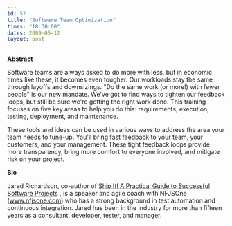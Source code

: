 ```yaml
---
id: 57
title: "Software Team Optimization"
times: "18:30:00"
dates: 2009-05-12
layout: post
---
```

 **Abstract**

Software teams are always asked to do more with less, but in economic times like these, it becomes even tougher. Our workloads stay the same through layoffs and downsizings. "Do the same work (or more!) with fewer people" is our new mandate. We've got to find ways to tighten our feedback loops, but still be sure we're getting the right work done. This training focuses on five key areas to help you do this: requirements, execution, testing, deployment, and maintenance.  
  
These tools and ideas can be used in various ways to address the area your team needs to tune-up. You'll bring fast feedback to your team, your customers, and your management. These tight feedback loops provide more transparency, bring more comfort to everyone involved, and mitigate risk on your project.

**Bio**

Jared Richardson, co-author of [Ship It! A Practical Guide to Successful Software Projects](http://pragmaticprogrammer.com/titles/prj) , is a speaker and agile coach with NFJSOne (www.nfjsone.com) who has a strong background in test automation and continuous integration. Jared has been in the industry for more than fifteen years as a consultant, developer, tester, and manager.

